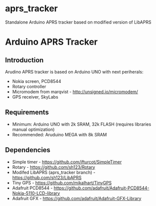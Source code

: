 # aprs_tracker
Standalone Arduino APRS tracker based on modified version of LibAPRS

Arduino APRS Tracker
====================

Introduction
------------
Arudino APRS tracker is based on Arduino UNO with next periherals: 

 * Nokia screen, PCD8544
 * Rotary controller
 * Micromodem from marqvist - http://unsigned.io/micromodem/
 * GPS receiver, SkyLabs

Requirements
------------
 * Minimum: Arduino UNO with 2k SRAM, 32k FLASH (requires libraries manual optimization)
 * Recommended: Aruduino MEGA with 8k SRAM

Dependencies
------------

 * Simple timer - https://github.com/jfturcot/SimpleTimer
 * Rotary - https://github.com/sh123/Rotary 
 * Modifed LibAPRS (aprs_tracker branch) - https://github.com/sh123/LibAPRS
 * Tiny GPS - https://github.com/mikalhart/TinyGPS
 * Adafruit PCD8544 - https://github.com/adafruit/Adafruit-PCD8544-Nokia-5110-LCD-library
 * Adafruit GFX - https://github.com/adafruit/Adafruit-GFX-Library
